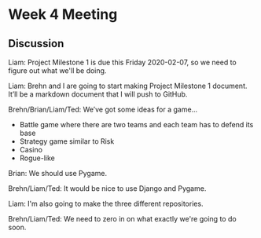 # Week 4 Meeting

## Discussion

Liam: Project Milestone 1 is due this Friday 2020-02-07, so we need to figure out what we'll be doing.

Liam: Brehn and I are going to start making Project Milestone 1 document. It’ll be a markdown document that I will push to GitHub.

Brehn/Brian/Liam/Ted: We’ve got some ideas for a game...

* Battle game where there are two teams and each team has to defend its base
* Strategy game similar to Risk
* Casino
* Rogue-like

Brian: We should use Pygame.

Brehn/Liam/Ted: It would be nice to use Django and Pygame.

Liam: I'm also going to make the three different repositories.

Brehn/Liam/Ted: We need to zero in on what exactly we're going to do soon.